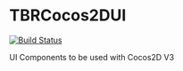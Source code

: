 TBRCocos2DUI
============

[![Build Status](https://travis-ci.org/techbrewers/TBRCocos2DUI.svg)](https://travis-ci.org/techbrewers/TBRCocos2DUI)

UI Components to be used with Cocos2D V3
